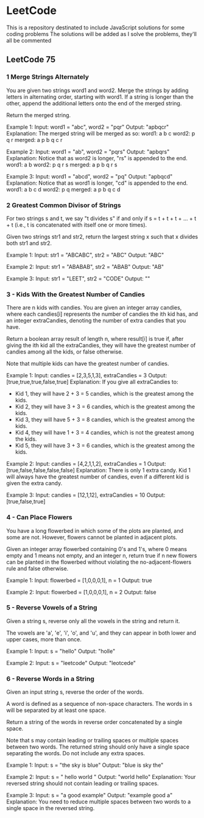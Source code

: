 # LeetCode

This is a repository destinated to include JavaScript solutions for some coding problems
The solutions will be added as I solve the problems, they'll all be commented

## LeetCode 75

### 1 Merge Strings Alternately

You are given two strings word1 and word2. Merge the strings by adding letters in alternating order, starting with word1. If a string is longer than the other, append the additional letters onto the end of the merged string.

Return the merged string.

Example 1:
Input: word1 = "abc", word2 = "pqr"
Output: "apbqcr"
Explanation: The merged string will be merged as so:
word1: a b c
word2: p q r
merged: a p b q c r

Example 2:
Input: word1 = "ab", word2 = "pqrs"
Output: "apbqrs"
Explanation: Notice that as word2 is longer, "rs" is appended to the end.
word1: a b
word2: p q r s
merged: a p b q r s

Example 3:
Input: word1 = "abcd", word2 = "pq"
Output: "apbqcd"
Explanation: Notice that as word1 is longer, "cd" is appended to the end.
word1: a b c d
word2: p q
merged: a p b q c d

### 2 Greatest Common Divisor of Strings

For two strings s and t, we say "t divides s" if and only if s = t + t + t + ... + t + t (i.e., t is concatenated with itself one or more times).

Given two strings str1 and str2, return the largest string x such that x divides both str1 and str2.

Example 1:
Input: str1 = "ABCABC", str2 = "ABC"
Output: "ABC"

Example 2:
Input: str1 = "ABABAB", str2 = "ABAB"
Output: "AB"

Example 3:
Input: str1 = "LEET", str2 = "CODE"
Output: ""

### 3 - Kids With the Greatest Number of Candies

There are n kids with candies. You are given an integer array candies, where each candies[i] represents the number of candies the ith kid has, and an integer extraCandies, denoting the number of extra candies that you have.

Return a boolean array result of length n, where result[i] is true if, after giving the ith kid all the extraCandies, they will have the greatest number of candies among all the kids, or false otherwise.

Note that multiple kids can have the greatest number of candies.

Example 1:
Input: candies = [2,3,5,1,3], extraCandies = 3
Output: [true,true,true,false,true]
Explanation: If you give all extraCandies to:

- Kid 1, they will have 2 + 3 = 5 candies, which is the greatest among the kids.
- Kid 2, they will have 3 + 3 = 6 candies, which is the greatest among the kids.
- Kid 3, they will have 5 + 3 = 8 candies, which is the greatest among the kids.
- Kid 4, they will have 1 + 3 = 4 candies, which is not the greatest among the kids.
- Kid 5, they will have 3 + 3 = 6 candies, which is the greatest among the kids.

Example 2:
Input: candies = [4,2,1,1,2], extraCandies = 1
Output: [true,false,false,false,false]
Explanation: There is only 1 extra candy.
Kid 1 will always have the greatest number of candies, even if a different kid is given the extra candy.

Example 3:
Input: candies = [12,1,12], extraCandies = 10
Output: [true,false,true]

### 4 - Can Place Flowers

You have a long flowerbed in which some of the plots are planted, and some are not. However, flowers cannot be planted in adjacent plots.

Given an integer array flowerbed containing 0's and 1's, where 0 means empty and 1 means not empty, and an integer n, return true if n new flowers can be planted in the flowerbed without violating the no-adjacent-flowers rule and false otherwise.

Example 1:
Input: flowerbed = [1,0,0,0,1], n = 1
Output: true

Example 2:
Input: flowerbed = [1,0,0,0,1], n = 2
Output: false

### 5 - Reverse Vowels of a String

Given a string s, reverse only all the vowels in the string and return it.

The vowels are 'a', 'e', 'i', 'o', and 'u', and they can appear in both lower and upper cases, more than once.

Example 1:
Input: s = "hello"
Output: "holle"

Example 2:
Input: s = "leetcode"
Output: "leotcede"

### 6 - Reverse Words in a String

Given an input string s, reverse the order of the words.

A word is defined as a sequence of non-space characters. The words in s will be separated by at least one space.

Return a string of the words in reverse order concatenated by a single space.

Note that s may contain leading or trailing spaces or multiple spaces between two words. The returned string should only have a single space separating the words. Do not include any extra spaces.

Example 1:
Input: s = "the sky is blue"
Output: "blue is sky the"

Example 2:
Input: s = " hello world "
Output: "world hello"
Explanation: Your reversed string should not contain leading or trailing spaces.

Example 3:
Input: s = "a good example"
Output: "example good a"
Explanation: You need to reduce multiple spaces between two words to a single space in the reversed string.
